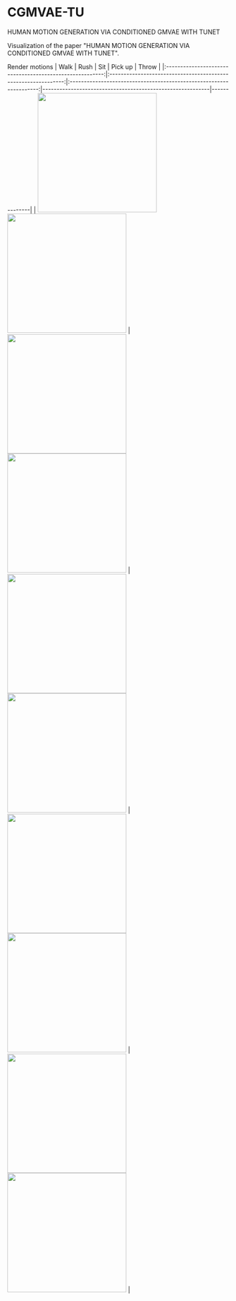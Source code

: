 # CGMVAE-TU
HUMAN MOTION GENERATION VIA CONDITIONED GMVAE WITH TUNET

Visualization of the paper "HUMAN MOTION GENERATION VIA CONDITIONED GMVAE WITH TUNET".

Render motions
| Walk                                                   | Rush                                                   | Sit                                                   | Pick up                                            | Throw |
|:--------------------------------------------------------:|:--------------------------------------------------------------:|:-------------------------------------------------------------------:|-----------------------------------------------------------|--------------|
| <img src="visuals/pickup.gif#gh-light-mode-only" height="270" /> <img src="visuals/pickup_neg.gif#gh-dark-mode-only" height="270" /> | <img src="visuals/raising_arms.gif#gh-light-mode-only" height="270" /> <img src="visuals/raising_arms_neg.gif#gh-dark-mode-only" height="270" /> | <img src="visuals/high_knee_running.gif#gh-light-mode-only" height="270" /> <img src="visuals/high_knee_running_neg.gif#gh-dark-mode-only" height="270" /> | <img src="visuals/bending.gif#gh-light-mode-only" height="270" /> <img src="visuals/bending_neg.gif#gh-dark-mode-only" height="270" /> | <img src="visuals/knee_raising.gif#gh-light-mode-only" height="270" /> <img src="visuals/knee_raising_neg.gif#gh-dark-mode-only" height="270" />             |

